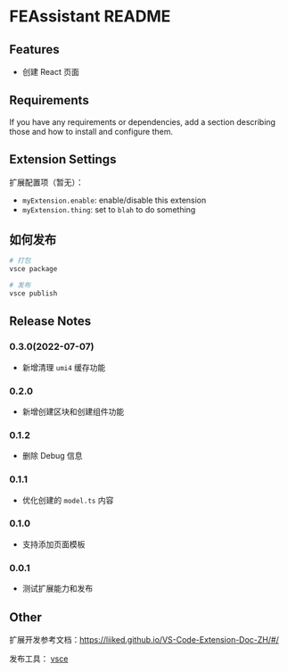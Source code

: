 # FEAssistant README

## Features

- 创建 React 页面

## Requirements

If you have any requirements or dependencies, add a section describing those and how to install and configure them.

## Extension Settings

扩展配置项（暂无）：

* `myExtension.enable`: enable/disable this extension
* `myExtension.thing`: set to `blah` to do something

## 如何发布

```bash
# 打包
vsce package

# 发布
vsce publish
```

## Release Notes

### 0.3.0(2022-07-07)

- 新增清理 `umi4` 缓存功能

### 0.2.0

- 新增创建区块和创建组件功能

### 0.1.2

- 删除 Debug 信息

### 0.1.1

- 优化创建的 `model.ts` 内容

### 0.1.0

- 支持添加页面模板

### 0.0.1

- 测试扩展能力和发布

## Other

扩展开发参考文档：https://liiked.github.io/VS-Code-Extension-Doc-ZH/#/

发布工具： [vsce](https://github.com/Microsoft/vsce)
